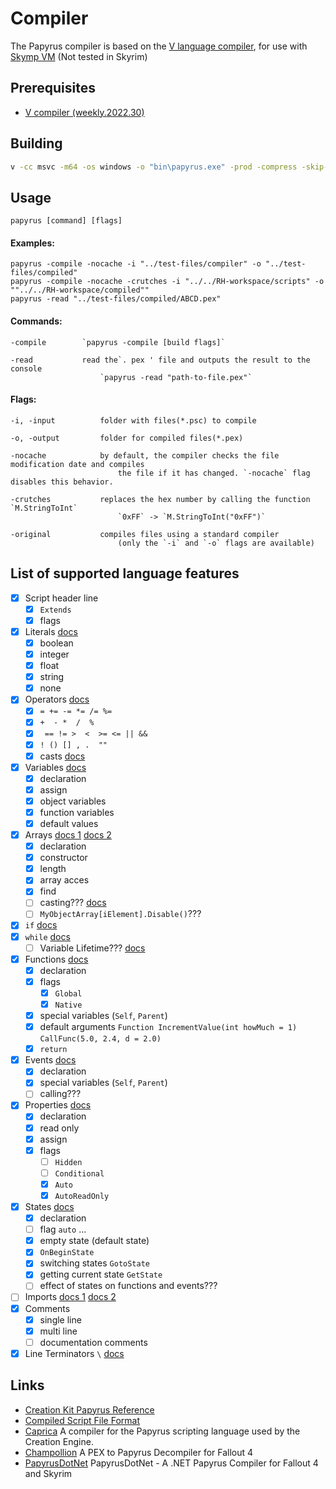 # Compiler

The Papyrus compiler is based on the [V language compiler](https://github.com/vlang/v/tree/master/vlib/v), for use with [Skymp VM](https://github.com/skyrim-multiplayer/skymp/tree/main/skymp5-server/cpp/papyrus_vm_lib) (Not tested in Skyrim)

## Prerequisites

  - [V compiler (weekly.2022.30)](https://github.com/vlang/v/releases/tag/weekly.2022.30)

## Building

```bash
v -cc msvc -m64 -os windows -o "bin\papyrus.exe" -prod -compress -skip-unused "compiler"
```

## Usage

```papyrus [command] [flags]```

#### Examples:

```
papyrus -compile -nocache -i "../test-files/compiler" -o "../test-files/compiled"
papyrus -compile -nocache -crutches -i "../../RH-workspace/scripts" -o ""../../RH-workspace/compiled""
papyrus -read "../test-files/compiled/ABCD.pex"
```

#### Commands:

```
-compile        `papyrus -compile [build flags]`

-read           read the`. pex ' file and outputs the result to the console
                    `papyrus -read "path-to-file.pex"`
```

#### Flags:

```
-i, -input			folder with files(*.psc) to compile

-o, -output			folder for compiled files(*.pex)

-nocache			by default, the compiler checks the file modification date and compiles 
				        the file if it has changed. `-nocache` flag disables this behavior.

-crutches			replaces the hex number by calling the function `M.StringToInt`
                        `0xFF` -> `M.StringToInt("0xFF")`

-original			compiles files using a standard compiler
			        	(only the `-i` and `-o` flags are available)
```

## List of supported language features

- [x] Script header line
  - [x] `Extends`
  - [x] flags
- [x] Literals [docs](https://www.creationkit.com/index.php?title=Literals_Reference)
  - [x] boolean
  - [x] integer
  - [x] float
  - [x] string
  - [x] none
- [x] Operators [docs](https://www.creationkit.com/index.php?title=Operator_Reference)
  - [x] `= += -= *= /= %=`
  - [x] `+  - *  /  %`
  - [x] ` == != >  <  >= <= || &&`
  - [x] `! () [] , .  ""`
  - [x] casts [docs](https://www.creationkit.com/index.php?title=Cast_Reference)
- [x] Variables [docs](https://www.creationkit.com/index.php?title=Variable_Reference)
  - [x] declaration
  - [x] assign
  - [x] object variables
  - [x] function variables
  - [x] default values
- [x] Arrays [docs 1](https://www.creationkit.com/index.php?title=Array_Reference) [docs 2](https://www.creationkit.com/index.php?title=Arrays_(Papyrus))
  - [x] declaration
  - [x] constructor
  - [x] length
  - [x] array acces
  - [x] find
  - [ ] casting??? [docs](https://www.creationkit.com/index.php?title=Arrays_(Papyrus)#Casting_Arrays)
  - [ ] `MyObjectArray[iElement].Disable()`???
- [x] `if` [docs](https://www.creationkit.com/index.php?title=Statement_Reference#If_Statement)
- [x] `while` [docs](https://www.creationkit.com/index.php?title=Statement_Reference#While_Statement)
  - [ ] Variable Lifetime??? [docs](https://www.creationkit.com/index.php?title=Statement_Reference#While_and_Variable_Lifetime)
- [x] Functions [docs](https://www.creationkit.com/index.php?title=Function_Reference)
  - [x] declaration
  - [x] flags
    - [x] `Global`
    - [x] `Native`
  - [x] special variables (`Self`, `Parent`)
  - [x] default arguments `Function IncrementValue(int howMuch = 1)` `CallFunc(5.0, 2.4, d = 2.0)`
  - [x] `return`
- [x] Events [docs](https://www.creationkit.com/index.php?title=Events_Reference)
  - [x] declaration
  - [x] special variables (`Self`, `Parent`) 
  - [ ] calling???
- [x] Properties [docs](https://www.creationkit.com/index.php?title=Property_Reference)
  - [x] declaration
  - [x] read only
  - [x] assign
  - [x] flags
    - [ ] `Hidden`
    - [ ] `Conditional`
    - [x] `Auto`
    - [x] `AutoReadOnly`
- [x] States [docs](https://www.creationkit.com/index.php?title=State_Reference)
  - [x] declaration
  - [ ] flag `auto` ...
  - [x] empty state (default state)
  - [x] `OnBeginState`
  - [x] switching states `GotoState`
  - [x] getting current state `GetState`
  - [ ] effect of states on functions and events???
- [ ] Imports [docs 1](https://www.creationkit.com/index.php?title=Script_File_Structure#Imports) [docs 2](https://www.creationkit.com/index.php?title=Function_Reference#Calling_Functions)
- [x] Comments
  - [x] single line
  - [x] multi line
  - [ ] documentation comments
- [x] Line Terminators `\` [docs](https://www.creationkit.com/index.php?title=Script_File_Structure#Line_Terminators)

## Links

- [Creation Kit Papyrus Reference](https://www.creationkit.com/index.php?title=Category:Papyrus)
- [Compiled Script File Format](https://en.uesp.net/wiki/Skyrim_Mod:Compiled_Script_File_Format)
- [Caprica](https://github.com/Orvid/Caprica)
A compiler for the Papyrus scripting language used by the Creation Engine.
- [Champollion](https://github.com/Orvid/Champollion)
A PEX to Papyrus Decompiler for Fallout 4
- [PapyrusDotNet](https://github.com/zerratar/PapyrusDotNet)
PapyrusDotNet - A .NET Papyrus Compiler for Fallout 4 and Skyrim